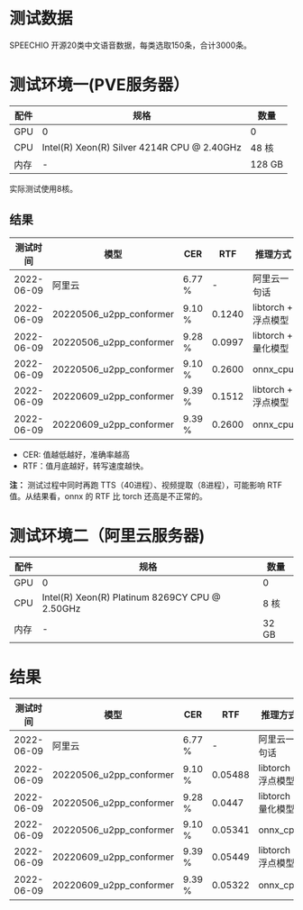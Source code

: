# 测试数据

SPEECHIO 开源20类中文语音数据，每类选取150条，合计3000条。

# 测试环境一(PVE服务器）

| 配件 | 规格 | 数量 |
| --- | --- | --- |
| GPU | 0 | 0 |
| CPU | Intel(R) Xeon(R) Silver 4214R CPU @ 2.40GHz | 48 核 |
| 内存 | - | 128 GB |

实际测试使用8核。


## 结果

| 测试时间 | 模型 | CER | RTF | 推理方式 | 备注 |
| --- | --- | --- | --- | --- | --- |
| 2022-06-09 | 阿里云                  | 6.77 % |     -  | 阿里云一句话        | - |
| 2022-06-09 | 20220506_u2pp_conformer | 9.10 % | 0.1240 | libtorch + 浮点模型 | - |
| 2022-06-09 | 20220506_u2pp_conformer | 9.28 % | 0.0997 | libtorch + 量化模型 | - |
| 2022-06-09 | 20220506_u2pp_conformer | 9.10 % | 0.2600 | onnx_cpu            | - |
| 2022-06-09 | 20220609_u2pp_conformer | 9.39 % | 0.1512 | libtorch + 浮点模型 | checkpoint 前十均值 |
| 2022-06-09 | 20220609_u2pp_conformer | 9.39 % | 0.2600 | onnx_cpu            | checkpoint 前十均值 |



* CER: 值越低越好，准确率越高
* RTF：值月底越好，转写速度越快。
 
**注：** 测试过程中同时再跑 TTS（40进程）、视频提取（8进程），可能影响 RTF 值。从结果看，onnx 的 RTF 比 torch 还高是不正常的。


# 测试环境二（阿里云服务器)

| 配件 | 规格 | 数量 |
| --- | --- | --- |
| GPU | 0 | 0 |
| CPU | Intel(R) Xeon(R) Platinum 8269CY CPU @ 2.50GHz | 8 核 |
| 内存| - | 32 GB |


# 结果

| 测试时间 | 模型 | CER | RTF | 推理方式 | 备注 |
| --- | --- | --- | --- | --- | --- |
| 2022-06-09 | 阿里云                  | 6.77 % |     -  | 阿里云一句话        | - |
| 2022-06-09 | 20220506_u2pp_conformer | 9.10 % | 0.05488| libtorch + 浮点模型 | - |
| 2022-06-09 | 20220506_u2pp_conformer | 9.28 % | 0.0447 | libtorch + 量化模型 | - |
| 2022-06-09 | 20220506_u2pp_conformer | 9.10 % | 0.05341| onnx_cpu            | - |
| 2022-06-09 | 20220609_u2pp_conformer | 9.39 % | 0.05449| libtorch + 浮点模型 | checkpoint 前十均值 |
| 2022-06-09 | 20220609_u2pp_conformer | 9.39 % | 0.05322| onnx_cpu            | checkpoint 前十均值 |


